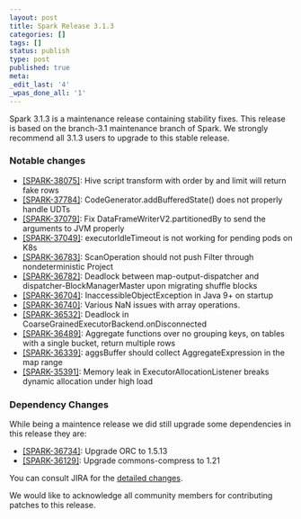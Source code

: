 ```yaml
---
layout: post
title: Spark Release 3.1.3
categories: []
tags: []
status: publish
type: post
published: true
meta:
_edit_last: '4'
_wpas_done_all: '1'
---
```


Spark 3.1.3 is a maintenance release containing stability fixes. This release is based on the branch-3.1 maintenance branch of Spark. We strongly recommend all 3.1.3 users to upgrade to this stable release.

### Notable changes

  - [[SPARK-38075]](https://issues.apache.org/jira/browse/SPARK-38075): Hive script transform with order by and limit will return fake rows
  - [[SPARK-37784]](https://issues.apache.org/jira/browse/SPARK-37784): CodeGenerator.addBufferedState() does not properly handle UDTs
  - [[SPARK-37079]](https://issues.apache.org/jira/browse/SPARK-37079): Fix DataFrameWriterV2.partitionedBy to send the arguments to JVM properly
  - [[SPARK-37049]](https://issues.apache.org/jira/browse/SPARK-37049): executorIdleTimeout is not working for pending pods on K8s
  - [[SPARK-36783]](https://issues.apache.org/jira/browse/SPARK-36783): ScanOperation should not push Filter through nondeterministic Project
  - [[SPARK-36782]](https://issues.apache.org/jira/browse/SPARK-36782): Deadlock between map-output-dispatcher and dispatcher-BlockManagerMaster upon migrating shuffle blocks
  - [[SPARK-36704]](https://issues.apache.org/jira/browse/SPARK-36704): InaccessibleObjectException in Java 9+ on startup
  - [[SPARK-36740]](https://issues.apache.org/jira/browse/SPARK-36740): Various NaN issues with array operations.
  - [[SPARK-36532]](https://issues.apache.org/jira/browse/SPARK-36532): Deadlock in CoarseGrainedExecutorBackend.onDisconnected
  - [[SPARK-36489]](https://issues.apache.org/jira/browse/SPARK-36489): Aggregate functions over no grouping keys, on tables with a single bucket, return multiple rows
  - [[SPARK-36339]](https://issues.apache.org/jira/browse/SPARK-36339): aggsBuffer should collect AggregateExpression in the map range
  - [[SPARK-35391]](https://issues.apache.org/jira/browse/SPARK-36339): Memory leak in ExecutorAllocationListener breaks dynamic allocation under high load

### Dependency Changes

While being a maintence release we did still upgrade some dependencies in this release they are:

  - [[SPARK-36734]](https://issues.apache.org/jira/browse/SPARK-36734): Upgrade ORC to 1.5.13
  - [[SPARK-36129]](https://issues.apache.org/jira/browse/SPARK-36129): Upgrade commons-compress to 1.21


You can consult JIRA for the [detailed changes](https://s.apache.org/spark-3.1.3).

We would like to acknowledge all community members for contributing patches to this release.
